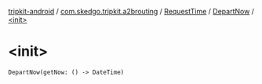 [tripkit-android](../../../index.md) / [com.skedgo.tripkit.a2brouting](../../index.md) / [RequestTime](../index.md) / [DepartNow](index.md) / [&lt;init&gt;](./-init-.md)

# &lt;init&gt;

`DepartNow(getNow: () -> DateTime)`